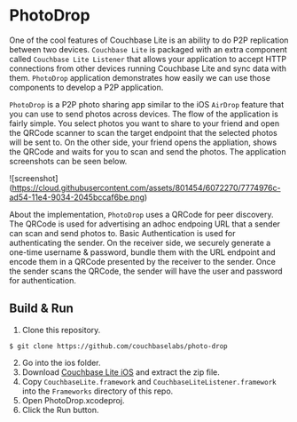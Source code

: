 PhotoDrop
=============

One of the cool features of Couchbase Lite is an ability to do P2P replication between two devices. `Couchbase Lite` is packaged with an extra component called `Couchbase Lite Listener` that allows your application to accept HTTP connections from other devices running Couchbase Lite and sync data with them. `PhotoDrop` application demonstrates how easily we can use those components to develop a P2P application.

`PhotoDrop` is a P2P photo sharing app similar to the iOS `AirDrop` feature that you can use to send photos across devices. The flow of the application is fairly simple. You select photos you want to share to your friend and open the QRCode scanner to scan the target endpoint that the selected photos will be sent to. On the other side, your friend opens the appliation, shows the QRCode and waits for you to scan and send the photos. The application screenshots can be seen below.

![screenshot] (https://cloud.githubusercontent.com/assets/801454/6072270/7774976c-ad54-11e4-9034-2045bccaf6be.png)

About the implementation, `PhotoDrop` uses a QRCode for peer discovery. The QRCode is used for advertising an adhoc endpoing URL that a sender can scan and send photos to. Basic Authentication is used for authenticating the sender. On the receiver side, we securely generate a one-time username & password, bundle them with the URL endpoint and encode them in a QRCode presented by the receiver to the sender. Once the sender scans the QRCode, the sender will have the user and password for authentication.

## Build & Run
1. Clone this repository.

 ```
 $ git clone https://github.com/couchbaselabs/photo-drop
 ```
2. Go into the ios folder.
3. Download [Couchbase Lite iOS][CBL_DOWNLOAD] and extract the zip file.
4. Copy `CouchbaseLite.framework` and `CouchbaseLiteListener.framework` into the `Frameworks` directory of this repo.
5. Open PhotoDrop.xcodeproj.
6. Click the Run button.

[CBL_DOWNLOAD]: http://www.couchbase.com/nosql-databases/downloads#Couchbase_Mobile
